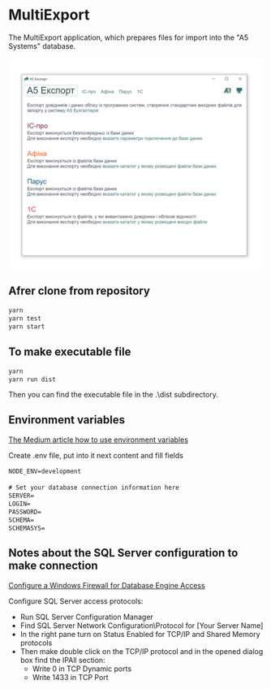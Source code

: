 MultiExport 
============
The MultiExport application, which prepares files for import into the "A5 Systems" database.

![Preview](./assets/images/preview.png)

Afrer clone from repository
---------------------------
```
yarn
yarn test
yarn start
```

To make executable file
-----------------------
```
yarn
yarn run dist
```
Then you can find the executable file in the .\dist subdirectory.

Environment variables
---------------------
[The Medium article how to use environment variables](https://medium.com/the-node-js-collection/making-your-node-js-work-everywhere-with-environment-variables-2da8cdf6e786)

Create .env file, put into it next content and fill fields
```
NODE_ENV=development

# Set your database connection information here
SERVER=
LOGIN=
PASSWORD=
SCHEMA=
SCHEMASYS=

```

Notes about the SQL Server configuration to make connection
------------------------------------------------------------
[Configure a Windows Firewall for Database Engine Access](https://docs.microsoft.com/en-us/sql/database-engine/configure-windows/configure-a-windows-firewall-for-database-engine-access?view=sql-server-ver15)

Configure SQL Server access protocols:
* Run SQL Server Configuration Manager
* Find SQL Server Network Configuration\Protocol for [Your Server Name]
* In the right pane turn on Status Enabled for TCP/IP and Shared Memory protocols
* Then make double click on the TCP/IP protocol and in the opened dialog box find the IPAll section: 
    * Write 0 in TCP Dynamic ports 
    * Write 1433 in TCP Port
